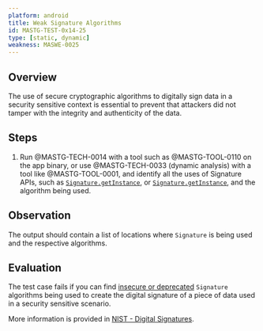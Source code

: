 ```yaml
---
platform: android
title: Weak Signature Algorithms
id: MASTG-TEST-0x14-25
type: [static, dynamic]
weakness: MASWE-0025	
---
```


## Overview

The use of secure cryptographic algorithms to digitally sign data in a security sensitive context is essential to prevent that attackers did not tamper with the integrity and authenticity of the data.

## Steps

1. Run @MASTG-TECH-0014 with a tool such as @MASTG-TOOL-0110 on the app binary, or use @MASTG-TECH-0033 (dynamic analysis) with a tool like @MASTG-TOOL-0001, and identify all the uses of Signature APIs, such as [`Signature.getInstance`](https://developer.android.com/reference/java/security/Signature#getInstance(java.lang.String)), or [`Signature.getInstance`](https://developer.android.com/reference/java/security/Signature#initSign(java.security.PrivateKey,%20java.security.SecureRandom)), and the algorithm being used.

## Observation

The output should contain a list of locations where `Signature` is being used and the respective algorithms.

## Evaluation

The test case fails if you can find [insecure or deprecated](../../../Document/0x04g-Testing-Cryptography.md#Identifying-Insecure-and/or-Deprecated-Cryptographic-Algorithms)
`Signature` algorithms being used to create the digital signature of a piece of data used in a security sensitive scenario.

More information is provided in [NIST - Digital Signatures](https://csrc.nist.gov/projects/digital-signatures).
